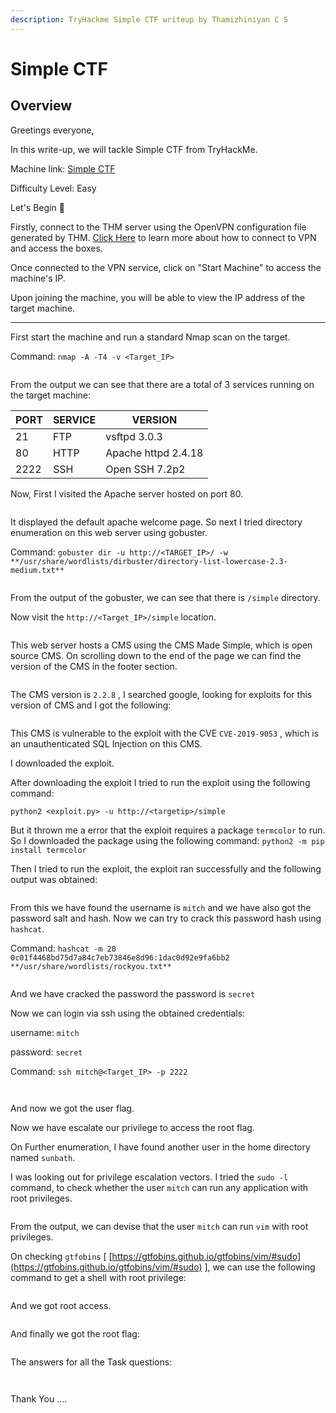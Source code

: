 ```yaml
---
description: TryHackme Simple CTF writeup by Thamizhiniyan C S
---
```


# Simple CTF

## Overview

Greetings everyone,

In this write-up, we will tackle Simple CTF from TryHackMe.

Machine link: [Simple CTF](https://tryhackme.com/room/easyctf)

Difficulty Level: Easy

Let's Begin 🙌

Firstly, connect to the THM server using the OpenVPN configuration file generated by THM. [Click Here](https://tryhackme.com/r/access) to learn more about how to connect to VPN and access the boxes.

Once connected to the VPN service, click on "Start Machine" to access the machine's IP.

Upon joining the machine, you will be able to view the IP address of the target machine.

***

First start the machine and run a standard Nmap scan on the target.

Command: `nmap -A -T4 -v <Target_IP>`

<figure><img src="../../.gitbook/assets/Untitled (2).png" alt=""><figcaption></figcaption></figure>

From the output we can see that there are a total of 3 services running on the target machine:

| PORT | SERVICE | VERSION             |
| ---- | ------- | ------------------- |
| 21   | FTP     | vsftpd 3.0.3        |
| 80   | HTTP    | Apache httpd 2.4.18 |
| 2222 | SSH     | Open SSH 7.2p2      |

Now, First I visited the Apache server hosted on port 80.

<figure><img src="../../.gitbook/assets/Untitled 1 (2).png" alt=""><figcaption></figcaption></figure>

It displayed the default apache welcome page. So next I tried directory enumeration on this web server using gobuster.

Command: `gobuster dir -u http://<TARGET_IP>/ -w **/usr/share/wordlists/dirbuster/directory-list-lowercase-2.3-medium.txt**`

<figure><img src="../../.gitbook/assets/Untitled 2 (2).png" alt=""><figcaption></figcaption></figure>

From the output of the gobuster, we can see that there is `/simple` directory.

Now visit the `http://<Target_IP>/simple` location.

<figure><img src="../../.gitbook/assets/Untitled 3 (2).png" alt=""><figcaption></figcaption></figure>

This web server hosts a CMS using the CMS Made Simple, which is open source CMS. On scrolling down to the end of the page we can find the version of the CMS in the footer section.

<figure><img src="../../.gitbook/assets/Untitled 4 (2).png" alt=""><figcaption></figcaption></figure>

The CMS version is `2.2.8` , I searched google, looking for exploits for this version of CMS and I got the following:

<figure><img src="../../.gitbook/assets/Untitled 5 (2).png" alt=""><figcaption></figcaption></figure>

This CMS is vulnerable to the exploit with the CVE `CVE-2019-9053` , which is an unauthenticated SQL Injection on this CMS.

I downloaded the exploit.

After downloading the exploit I tried to run the exploit using the following command:

`python2 <exploit.py> -u http://<targetip>/simple`

But it thrown me a error that the exploit requires a package `termcolor` to run. So I downloaded the package using the following command: `python2 -m pip install termcolor`

Then I tried to run the exploit, the exploit ran successfully and the following output was obtained:

<figure><img src="../../.gitbook/assets/Untitled 6 (2).png" alt=""><figcaption></figcaption></figure>

From this we have found the username is `mitch` and we have also got the password salt and hash. Now we can try to crack this password hash using `hashcat`.

Command: `hashcat -m 20 0c01f4468bd75d7a84c7eb73846e8d96:1dac0d92e9fa6bb2 **/usr/share/wordlists/rockyou.txt**`

<figure><img src="../../.gitbook/assets/Untitled 7 (2).png" alt=""><figcaption></figcaption></figure>

And we have cracked the password the password is `secret`

Now we can login via ssh using the obtained credentials:

username: `mitch`

password: `secret`

Command: `ssh mitch@<Target_IP> -p 2222`

<figure><img src="../../.gitbook/assets/Untitled 8 (2).png" alt=""><figcaption></figcaption></figure>

<figure><img src="../../.gitbook/assets/Untitled 9 (2).png" alt=""><figcaption></figcaption></figure>

And now we got the user flag.

Now we have escalate our privilege to access the root flag.

On Further enumeration, I have found another user in the home directory named `sunbath`.

I was looking out for privilege escalation vectors. I tried the `sudo -l` command, to check whether the user `mitch` can run any application with root privileges.

<figure><img src="../../.gitbook/assets/Untitled 10 (2).png" alt=""><figcaption></figcaption></figure>

From the output, we can devise that the user `mitch` can run `vim` with root privileges.

On checking `gtfobins` \[ [https://gtfobins.github.io/gtfobins/vim/#sudo](https://gtfobins.github.io/gtfobins/vim/#sudo) ], we can use the following command to get a shell with root privilege:

<figure><img src="../../.gitbook/assets/Untitled 11 (2).png" alt=""><figcaption></figcaption></figure>

And we got root access.

<figure><img src="../../.gitbook/assets/Untitled 12 (2).png" alt=""><figcaption></figcaption></figure>

And finally we got the root flag:

<figure><img src="../../.gitbook/assets/Untitled 13 (1).png" alt=""><figcaption></figcaption></figure>

The answers for all the Task questions:

<figure><img src="../../.gitbook/assets/Untitled 14 (1).png" alt=""><figcaption></figcaption></figure>

<figure><img src="../../.gitbook/assets/Untitled 15 (1).png" alt=""><figcaption></figcaption></figure>

Thank You ....
